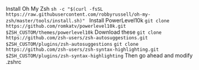 Install Oh My Zsh 
`sh -c "$(curl -fsSL https://raw.githubusercontent.com/robbyrussell/oh-my-zsh/master/tools/install.sh)" `
Install PowerLevel10k 
`git clone https://github.com/romkatv/powerlevel10k.git $ZSH_CUSTOM/themes/powerlevel10k`
Download these 
`git clone https://github.com/zsh-users/zsh-autosuggestions.git $ZSH_CUSTOM/plugins/zsh-autosuggestions`
`git clone https://github.com/zsh-users/zsh-syntax-highlighting.git $ZSH_CUSTOM/plugins/zsh-syntax-highlighting`
Then go ahead and modify .zshrc
